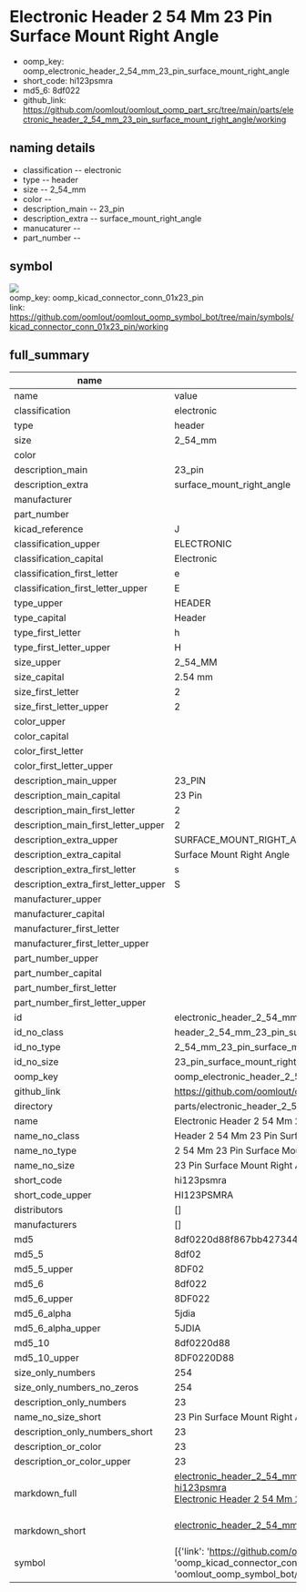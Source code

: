 # Electronic Header 2 54 Mm 23 Pin Surface Mount Right Angle

  
* oomp_key: oomp_electronic_header_2_54_mm_23_pin_surface_mount_right_angle 
* short_code: hi123psmra
* md5_6: 8df022  
* github_link: https://github.com/oomlout/oomlout_oomp_part_src/tree/main/parts/electronic_header_2_54_mm_23_pin_surface_mount_right_angle/working  
## naming details
* classification -- electronic
* type -- header
* size -- 2_54_mm
* color -- 
* description_main -- 23_pin
* description_extra -- surface_mount_right_angle
* manucaturer -- 
* part_number -- 



## symbol

![](symbol/{index}}/working/working_600.png)  
oomp_key: oomp_kicad_connector_conn_01x23_pin  
link: https://github.com/oomlout/oomlout_oomp_symbol_bot/tree/main/symbols/kicad_connector_conn_01x23_pin/working  


## full_summary
| name | value | 
| --- | --- | 
| name | value | 
| classification | electronic | 
| type | header | 
| size | 2_54_mm | 
| color |  | 
| description_main | 23_pin | 
| description_extra | surface_mount_right_angle | 
| manufacturer |  | 
| part_number |  | 
| kicad_reference | J | 
| classification_upper | ELECTRONIC | 
| classification_capital | Electronic | 
| classification_first_letter | e | 
| classification_first_letter_upper | E | 
| type_upper | HEADER | 
| type_capital | Header | 
| type_first_letter | h | 
| type_first_letter_upper | H | 
| size_upper | 2_54_MM | 
| size_capital | 2.54 mm | 
| size_first_letter | 2 | 
| size_first_letter_upper | 2 | 
| color_upper |  | 
| color_capital |  | 
| color_first_letter |  | 
| color_first_letter_upper |  | 
| description_main_upper | 23_PIN | 
| description_main_capital | 23 Pin | 
| description_main_first_letter | 2 | 
| description_main_first_letter_upper | 2 | 
| description_extra_upper | SURFACE_MOUNT_RIGHT_ANGLE | 
| description_extra_capital | Surface Mount Right Angle | 
| description_extra_first_letter | s | 
| description_extra_first_letter_upper | S | 
| manufacturer_upper |  | 
| manufacturer_capital |  | 
| manufacturer_first_letter |  | 
| manufacturer_first_letter_upper |  | 
| part_number_upper |  | 
| part_number_capital |  | 
| part_number_first_letter |  | 
| part_number_first_letter_upper |  | 
| id | electronic_header_2_54_mm_23_pin_surface_mount_right_angle | 
| id_no_class | header_2_54_mm_23_pin_surface_mount_right_angle | 
| id_no_type | 2_54_mm_23_pin_surface_mount_right_angle | 
| id_no_size | 23_pin_surface_mount_right_angle | 
| oomp_key | oomp_electronic_header_2_54_mm_23_pin_surface_mount_right_angle | 
| github_link | https://github.com/oomlout/oomlout_oomp_part_src/tree/main/parts/electronic_header_2_54_mm_23_pin_surface_mount_right_angle/working | 
| directory | parts/electronic_header_2_54_mm_23_pin_surface_mount_right_angle | 
| name | Electronic Header 2 54 Mm 23 Pin Surface Mount Right Angle | 
| name_no_class | Header 2 54 Mm 23 Pin Surface Mount Right Angle | 
| name_no_type | 2 54 Mm 23 Pin Surface Mount Right Angle | 
| name_no_size | 23 Pin Surface Mount Right Angle | 
| short_code | hi123psmra | 
| short_code_upper | HI123PSMRA | 
| distributors | [] | 
| manufacturers | [] | 
| md5 | 8df0220d88f867bb42734484d2a0c79c | 
| md5_5 | 8df02 | 
| md5_5_upper | 8DF02 | 
| md5_6 | 8df022 | 
| md5_6_upper | 8DF022 | 
| md5_6_alpha | 5jdia | 
| md5_6_alpha_upper | 5JDIA | 
| md5_10 | 8df0220d88 | 
| md5_10_upper | 8DF0220D88 | 
| size_only_numbers | 254 | 
| size_only_numbers_no_zeros | 254 | 
| description_only_numbers | 23 | 
| name_no_size_short | 23 Pin Surface Mount Right Angle | 
| description_only_numbers_short | 23 | 
| description_or_color | 23 | 
| description_or_color_upper | 23 | 
| markdown_full | [electronic_header_2_54_mm_23_pin_surface_mount_right_angle](https://github.com/oomlout/oomlout_oomp_part_src/tree/main/parts/electronic_header_2_54_mm_23_pin_surface_mount_right_angle/working)<br>[hi123psmra](https://github.com/oomlout/oomlout_oomp_part_src/tree/main/parts/electronic_header_2_54_mm_23_pin_surface_mount_right_angle/working)<br>[Electronic Header 2 54 Mm 23 Pin Surface Mount Right Angle](https://github.com/oomlout/oomlout_oomp_part_src/tree/main/parts/electronic_header_2_54_mm_23_pin_surface_mount_right_angle/working)<br><br> | 
| markdown_short | [electronic_header_2_54_mm_23_pin_surface_mount_right_angle](https://github.com/oomlout/oomlout_oomp_part_src/tree/main/parts/electronic_header_2_54_mm_23_pin_surface_mount_right_angle/working)<br><br> | 
| symbol | [{'link': 'https://github.com/oomlout/oomlout_oomp_symbol_bot/tree/main/symbols/kicad_connector_conn_01x23_pin', 'oomp_key': 'oomp_kicad_connector_conn_01x23_pin', 'directory': 'oomlout_oomp_symbol_bot/symbols/kicad_connector_conn_01x23_pin//working/working.kicad_sym', 'index': 0}] | 
